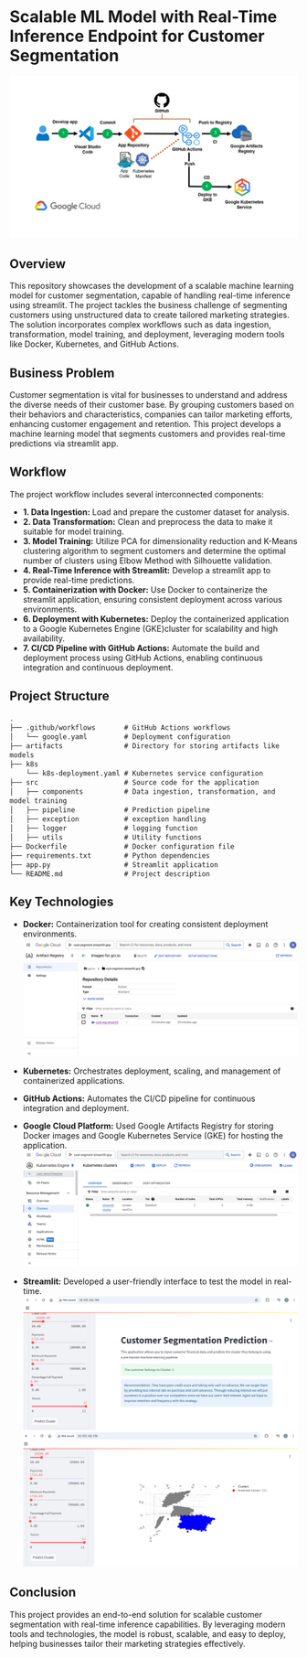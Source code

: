 # **Scalable ML Model with Real-Time Inference Endpoint for Customer Segmentation**
![End to end workflow](Slide1-1.jpg)
## Overview

This repository showcases the development of a scalable machine learning model for customer segmentation, capable of handling real-time inference using streamlit. The project tackles the business challenge of segmenting customers using unstructured data to create tailored marketing strategies. The solution incorporates complex workflows such as data ingestion, transformation, model training, and deployment, leveraging modern tools like Docker, Kubernetes, and GitHub Actions.

## Business Problem

Customer segmentation is vital for businesses to understand and address the diverse needs of their customer base. By grouping customers based on their behaviors and characteristics, companies can tailor marketing efforts, enhancing customer engagement and retention. This project develops a machine learning model that segments customers and provides real-time predictions via streamlit app.

## Workflow

The project workflow includes several interconnected components:

* **1. Data Ingestion:** Load and prepare the customer dataset for analysis.
* **2. Data Transformation:** Clean and preprocess the data to make it suitable for model training.
* **3. Model Training:** Utilize PCA for dimensionality reduction and K-Means clustering algorithm to segment customers and determine the optimal number of clusters using Elbow Method with Silhouette validation.
* **4. Real-Time Inference with Streamlit:** Develop a streamlit app to provide real-time predictions.
* **5. Containerization with Docker:** Use Docker to containerize the streamlit application, ensuring consistent deployment across various environments.
* **6. Deployment with Kubernetes:** Deploy the containerized application to a Google Kubernetes Engine (GKE)cluster for scalability and high availability.
* **7. CI/CD Pipeline with GitHub Actions:** Automate the build and deployment process using GitHub Actions, enabling continuous integration and continuous deployment.


## Project Structure

```
.
├── .github/workflows       # GitHub Actions workflows
│   └── google.yaml         # Deployment configuration
├── artifacts               # Directory for storing artifacts like models
├── k8s                     
    └── k8s-deployment.yaml # Kubernetes service configuration
├── src                     # Source code for the application
│   ├── components          # Data ingestion, transformation, and model training
│   ├── pipeline            # Prediction pipeline
│   ├── exception           # exception handling
│   ├── logger              # logging function
│   ├── utils               # Utility functions
├── Dockerfile              # Docker configuration file       
├── requirements.txt        # Python dependencies
├── app.py                  # Streamlit application
└── README.md               # Project description
```
## Key Technologies

* **Docker:** Containerization tool for creating consistent deployment environments.
![Building docker image](GCP-docker.png)
* **Kubernetes:** Orchestrates deployment, scaling, and management of containerized applications.

* **GitHub Actions:** Automates the CI/CD pipeline for continuous integration and deployment.

* **Google Cloud Platform:** Used Google Artifacts Registry for storing Docker images and Google Kubernetes Service (GKE) for hosting the application.
![gke cluster](GKE-cluster.png)
* **Streamlit:** Developed a user-friendly interface to test the model in real-time.
![streamlit app](GKE-deploy.png)
![streamlit app 2](GKE-deploy2.png)

## Conclusion

This project provides an end-to-end solution for scalable customer segmentation with real-time inference capabilities. By leveraging modern tools and technologies, the model is robust, scalable, and easy to deploy, helping businesses tailor their marketing strategies effectively.